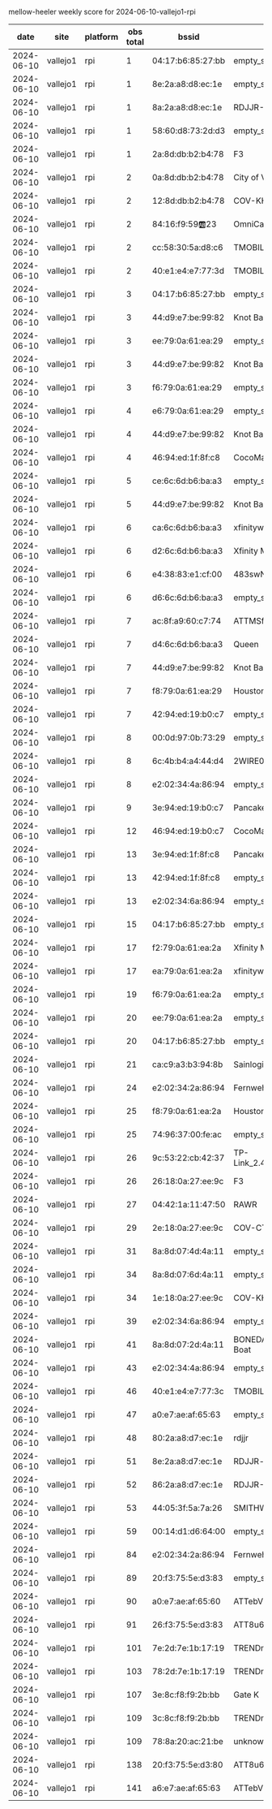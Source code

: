 mellow-heeler weekly score for 2024-06-10-vallejo1-rpi

|date|site|platform|obs total|bssid|ssid|
|--|--|--|--|--|--|
|2024-06-10|vallejo1|rpi|1|04:17:b6:85:27:bb|empty_ssid|
|2024-06-10|vallejo1|rpi|1|8e:2a:a8:d8:ec:1e|empty_ssid|
|2024-06-10|vallejo1|rpi|1|8a:2a:a8:d8:ec:1e|RDJJR-Guest|
|2024-06-10|vallejo1|rpi|1|58:60:d8:73:2d:d3|empty_ssid|
|2024-06-10|vallejo1|rpi|1|2a:8d:db:b2:b4:78|F3|
|2024-06-10|vallejo1|rpi|2|0a:8d:db:b2:b4:78|City of Vallejo|
|2024-06-10|vallejo1|rpi|2|12:8d:db:b2:b4:78|COV-KHV|
|2024-06-10|vallejo1|rpi|2|84:16:f9:59:ab:23|OmniCam|
|2024-06-10|vallejo1|rpi|2|cc:58:30:5a:d8:c6|TMOBILE-D8C1|
|2024-06-10|vallejo1|rpi|2|40:e1:e4:e7:77:3d|TMOBILE-7733|
|2024-06-10|vallejo1|rpi|3|04:17:b6:85:27:bb|empty_ssid|
|2024-06-10|vallejo1|rpi|3|44:d9:e7:be:99:82|Knot Bad|
|2024-06-10|vallejo1|rpi|3|ee:79:0a:61:ea:29|empty_ssid|
|2024-06-10|vallejo1|rpi|3|44:d9:e7:be:99:82|Knot Bad|
|2024-06-10|vallejo1|rpi|3|f6:79:0a:61:ea:29|empty_ssid|
|2024-06-10|vallejo1|rpi|4|e6:79:0a:61:ea:29|empty_ssid|
|2024-06-10|vallejo1|rpi|4|44:d9:e7:be:99:82|Knot Bad|
|2024-06-10|vallejo1|rpi|4|46:94:ed:1f:8f:c8|CocoMarina|
|2024-06-10|vallejo1|rpi|5|ce:6c:6d:b6:ba:a3|empty_ssid|
|2024-06-10|vallejo1|rpi|5|44:d9:e7:be:99:82|Knot Bad|
|2024-06-10|vallejo1|rpi|6|ca:6c:6d:b6:ba:a3|xfinitywifi|
|2024-06-10|vallejo1|rpi|6|d2:6c:6d:b6:ba:a3|Xfinity Mobile|
|2024-06-10|vallejo1|rpi|6|e4:38:83:e1:cf:00|483swNorth|
|2024-06-10|vallejo1|rpi|6|d6:6c:6d:b6:ba:a3|empty_ssid|
|2024-06-10|vallejo1|rpi|7|ac:8f:a9:60:c7:74|ATTMSfRJ2U|
|2024-06-10|vallejo1|rpi|7|d4:6c:6d:b6:ba:a3|Queen|
|2024-06-10|vallejo1|rpi|7|44:d9:e7:be:99:82|Knot Bad|
|2024-06-10|vallejo1|rpi|7|f8:79:0a:61:ea:29|Houston  Control|
|2024-06-10|vallejo1|rpi|7|42:94:ed:19:b0:c7|empty_ssid|
|2024-06-10|vallejo1|rpi|8|00:0d:97:0b:73:29|empty_ssid|
|2024-06-10|vallejo1|rpi|8|6c:4b:b4:a4:44:d4|2WIRE038|
|2024-06-10|vallejo1|rpi|8|e2:02:34:4a:86:94|empty_ssid|
|2024-06-10|vallejo1|rpi|9|3e:94:ed:19:b0:c7|Pancakes|
|2024-06-10|vallejo1|rpi|12|46:94:ed:19:b0:c7|CocoMarina|
|2024-06-10|vallejo1|rpi|13|3e:94:ed:1f:8f:c8|Pancakes|
|2024-06-10|vallejo1|rpi|13|42:94:ed:1f:8f:c8|empty_ssid|
|2024-06-10|vallejo1|rpi|13|e2:02:34:6a:86:94|empty_ssid|
|2024-06-10|vallejo1|rpi|15|04:17:b6:85:27:bb|empty_ssid|
|2024-06-10|vallejo1|rpi|17|f2:79:0a:61:ea:2a|Xfinity Mobile|
|2024-06-10|vallejo1|rpi|17|ea:79:0a:61:ea:2a|xfinitywifi|
|2024-06-10|vallejo1|rpi|19|f6:79:0a:61:ea:2a|empty_ssid|
|2024-06-10|vallejo1|rpi|20|ee:79:0a:61:ea:2a|empty_ssid|
|2024-06-10|vallejo1|rpi|20|04:17:b6:85:27:bb|empty_ssid|
|2024-06-10|vallejo1|rpi|21|ca:c9:a3:b3:94:8b|Sainlogic-B3948B|
|2024-06-10|vallejo1|rpi|24|e2:02:34:2a:86:94|Fernweh|
|2024-06-10|vallejo1|rpi|25|f8:79:0a:61:ea:2a|Houston  Control|
|2024-06-10|vallejo1|rpi|25|74:96:37:00:fe:ac|empty_ssid|
|2024-06-10|vallejo1|rpi|26|9c:53:22:cb:42:37|TP-Link_2.4GHz_CB4237|
|2024-06-10|vallejo1|rpi|26|26:18:0a:27:ee:9c|F3|
|2024-06-10|vallejo1|rpi|27|04:42:1a:11:47:50|RAWR|
|2024-06-10|vallejo1|rpi|29|2e:18:0a:27:ee:9c|COV-CTV|
|2024-06-10|vallejo1|rpi|31|8a:8d:07:4d:4a:11|empty_ssid|
|2024-06-10|vallejo1|rpi|34|8a:8d:07:6d:4a:11|empty_ssid|
|2024-06-10|vallejo1|rpi|34|1e:18:0a:27:ee:9c|COV-KHV|
|2024-06-10|vallejo1|rpi|39|e2:02:34:6a:86:94|empty_ssid|
|2024-06-10|vallejo1|rpi|41|8a:8d:07:2d:4a:11|BONEDADDYS Party Boat|
|2024-06-10|vallejo1|rpi|43|e2:02:34:4a:86:94|empty_ssid|
|2024-06-10|vallejo1|rpi|46|40:e1:e4:e7:77:3c|TMOBILE-7733|
|2024-06-10|vallejo1|rpi|47|a0:e7:ae:af:65:63|empty_ssid|
|2024-06-10|vallejo1|rpi|48|80:2a:a8:d7:ec:1e|rdjjr|
|2024-06-10|vallejo1|rpi|51|8e:2a:a8:d7:ec:1e|RDJJR-enterprise|
|2024-06-10|vallejo1|rpi|52|86:2a:a8:d7:ec:1e|RDJJR-Guest|
|2024-06-10|vallejo1|rpi|53|44:05:3f:5a:7a:26|SMITHWESSON|
|2024-06-10|vallejo1|rpi|59|00:14:d1:d6:64:00|empty_ssid|
|2024-06-10|vallejo1|rpi|84|e2:02:34:2a:86:94|Fernweh|
|2024-06-10|vallejo1|rpi|89|20:f3:75:5e:d3:83|empty_ssid|
|2024-06-10|vallejo1|rpi|90|a0:e7:ae:af:65:60|ATTebV5XEa|
|2024-06-10|vallejo1|rpi|91|26:f3:75:5e:d3:83|ATT8u6i2n8|
|2024-06-10|vallejo1|rpi|101|7e:2d:7e:1b:17:19|TRENDnet840_1719|
|2024-06-10|vallejo1|rpi|103|78:2d:7e:1b:17:19|TRENDnet840_1719_8|
|2024-06-10|vallejo1|rpi|107|3e:8c:f8:f9:2b:bb|Gate K|
|2024-06-10|vallejo1|rpi|109|3c:8c:f8:f9:2b:bb|TRENDnet740_QCDJ|
|2024-06-10|vallejo1|rpi|109|78:8a:20:ac:21:be|unknown|
|2024-06-10|vallejo1|rpi|138|20:f3:75:5e:d3:80|ATT8u6i2n8|
|2024-06-10|vallejo1|rpi|141|a6:e7:ae:af:65:63|ATTebV5XEa|
